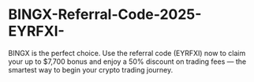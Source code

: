 # BINGX-Referral-Code-2025-EYRFXI-
BINGX is the perfect choice. Use the referral code (EYRFXI) now to claim your up to $7,700 bonus and enjoy a 50% discount on trading fees — the smartest way to begin your crypto trading journey.
